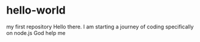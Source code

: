 # hello-world
my first repository
Hello there. I am starting a journey of coding specifically on node.js
God help me
